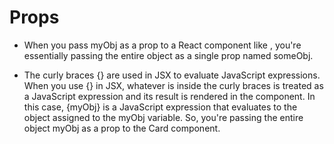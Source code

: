 # Props

- When you pass myObj as a prop to a React component like <Card myName="SuryaGhosh" someObj={myObj} myArr={myArr}/>, you're essentially passing the entire object as a single prop named someObj.

- The curly braces {} are used in JSX to evaluate JavaScript expressions. When you use {} in JSX, whatever is inside the curly braces is treated as a JavaScript expression and its result is rendered in the component. In this case, {myObj} is a JavaScript expression that evaluates to the object assigned to the myObj variable. So, you're passing the entire object myObj as a prop to the Card component.
 
